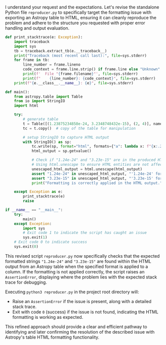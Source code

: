 I understand your request and the expectations. Let's revise the standalone Python file `reproducer.py` to specifically target the formatting issue with exporting an Astropy table to HTML, ensuring it can cleanly reproduce the problem and adhere to the structure you requested with proper error handling and output evaluation.

```python
def print_stacktrace(e: Exception):
    import traceback
    import sys
    tb = traceback.extract_tb(e.__traceback__)
    print("Traceback (most recent call last):", file=sys.stderr)
    for frame in tb:
        line_number = frame.lineno
        code_context = frame.line.strip() if frame.line else "Unknown"
        print(f'  File "{frame.filename}"', file=sys.stderr)
        print(f"    {line_number}: {code_context}", file=sys.stderr)
    print(f"{e.__class__.__name__}: {e}", file=sys.stderr)

def main():
    from astropy.table import Table
    from io import StringIO
    import html

    try:
        # generate table
        t = Table([(1.23875234858e-24, 3.2348748432e-15), (2, 4)], names=('a', 'b'))
        tc = t.copy()  # copy of the table for manipulation

        # setup StringIO to capture HTML output
        with StringIO() as sp:
            tc.write(sp, format="html", formats={"a": lambda x: f"{x:.2e}"})
            html_output = sp.getvalue()

            # Check if "1.24e-24" and "3.23e-15" are in the produced HTML
            # Using html.unescape to ensure HTML entities are not affecting comparison
            unescaped_html_output = html.unescape(html_output)
            assert "1.24e-24" in unescaped_html_output, "'1.24e-24' formatting not found in HTML output"
            assert "3.23e-15" in unescaped_html_output, "'3.23e-15' formatting not found in HTML output"
            print("Formatting is correctly applied in the HTML output.")

    except Exception as e:
        print_stacktrace(e)
        raise

if __name__ == "__main__":
    try:
        main()
    except Exception:
        import sys
        # Exit code 1 to indicate the script has caught an issue
        sys.exit(1)
    # Exit code 0 to indicate success
    sys.exit(0)
```

This revised script `reproducer.py` now specifically checks that the expected formatted strings `"1.24e-24"` and `"3.23e-15"` are found within the HTML output from an Astropy table when the specified format is applied to a column. If the formatting is not applied correctly, the script raises an `AssertionError`, displaying where the problem lies with the expected stack trace for debugging.

Executing `python3 reproducer.py` in the project root directory will:
- Raise an `AssertionError` if the issue is present, along with a detailed stack trace.
- Exit with code `0` (success) if the issue is not found, indicating the HTML formatting is working as expected.

This refined approach should provide a clear and efficient pathway to identifying and later confirming the resolution of the described issue with Astropy's table HTML formatting functionality.